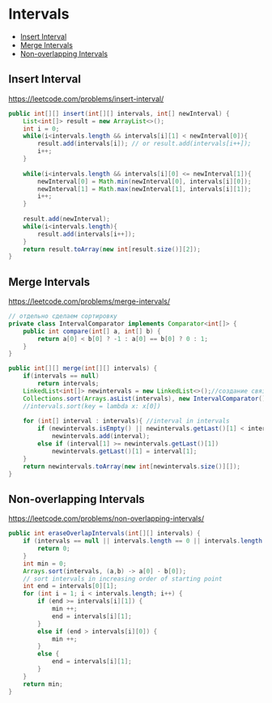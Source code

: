 # Intervals

+ [Insert Interval](#insert-interval)
+ [Merge Intervals](#merge-intervals)
+ [Non-overlapping Intervals](#non-overlapping-intervals)

## Insert Interval

https://leetcode.com/problems/insert-interval/

```java
public int[][] insert(int[][] intervals, int[] newInterval) {
    List<int[]> result = new ArrayList<>();
    int i = 0;
    while(i<intervals.length && intervals[i][1] < newInterval[0]){
        result.add(intervals[i]); // or result.add(intervals[i++]);
        i++;
    }
    
    while(i<intervals.length && intervals[i][0] <= newInterval[1]){
        newInterval[0] = Math.min(newInterval[0], intervals[i][0]);
        newInterval[1] = Math.max(newInterval[1], intervals[i][1]);
        i++;
    }
    
    result.add(newInterval);
    while(i<intervals.length){
        result.add(intervals[i++]);
    }
    return result.toArray(new int[result.size()][2]);
}     
```

## Merge Intervals

https://leetcode.com/problems/merge-intervals/

```java
// отдельно сделаем сортировку
private class IntervalComparator implements Comparator<int[]> {
    public int compare(int[] a, int[] b) {
        return a[0] < b[0] ? -1 : a[0] == b[0] ? 0 : 1;
    }
}

public int[][] merge(int[][] intervals) {
    if(intervals == null)
        return intervals;
    LinkedList<int[]> newintervals = new LinkedList<>();//создание связанного списка
    Collections.sort(Arrays.asList(intervals), new IntervalComparator());
    //intervals.sort(key = lambda x: x[0])
    
    for (int[] interval : intervals){ //interval in intervals
        if (newintervals.isEmpty() || newintervals.getLast()[1] < interval[0])
            newintervals.add(interval);
        else if (interval[1] >= newintervals.getLast()[1])
            newintervals.getLast()[1] = interval[1];
    }
    return newintervals.toArray(new int[newintervals.size()][]);
}
```

## Non-overlapping Intervals

https://leetcode.com/problems/non-overlapping-intervals/

```java
public int eraseOverlapIntervals(int[][] intervals) {
    if (intervals == null || intervals.length == 0 || intervals.length == 1) {
        return 0;
    }
    int min = 0;
    Arrays.sort(intervals, (a,b) -> a[0] - b[0]); 
    // sort intervals in increasing order of starting point
    int end = intervals[0][1];
    for (int i = 1; i < intervals.length; i++) {
        if (end >= intervals[i][1]) {
            min ++;
            end = intervals[i][1];
        }
        else if (end > intervals[i][0]) {
            min ++;
        }
        else {
            end = intervals[i][1];
        }
    }
    return min;
}
```